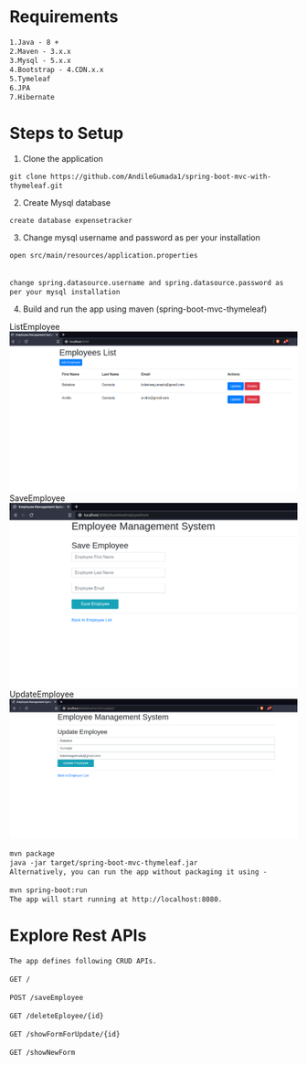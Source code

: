 
# Requirements
```
1.Java - 8 +
2.Maven - 3.x.x
3.Mysql - 5.x.x
4.Bootstrap - 4.CDN.x.x
5.Tymeleaf
6.JPA
7.Hibernate
```
# Steps to Setup
1. Clone the application

```
git clone https://github.com/AndileGumada1/spring-boot-mvc-with-thymeleaf.git

```
2. Create Mysql database

```
create database expensetracker
```
3. Change mysql username and password as per your installation
```
open src/main/resources/application.properties


change spring.datasource.username and spring.datasource.password as per your mysql installation
```
4. Build and run the app using maven (spring-boot-mvc-thymeleaf)

ListEmployee
![](src/main/resources/static/ListEmployee.png)
SaveEmployee
![](src/main/resources/static/SaveEmployee.png)
UpdateEmployee
![](src/main/resources/static/UpdateEmployee.png)
```
mvn package
java -jar target/spring-boot-mvc-thymeleaf.jar
Alternatively, you can run the app without packaging it using -

mvn spring-boot:run
The app will start running at http://localhost:8080.

```
# Explore Rest APIs
```
The app defines following CRUD APIs.

GET /

POST /saveEmployee

GET /deleteEployee/{id}

GET /showFormForUpdate/{id}

GET /showNewForm
```